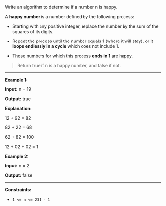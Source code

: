 Write an algorithm to determine if a number n is happy.

A **happy number** is a number defined by the following process:

- Starting with any positive integer, replace the number by the sum of the squares of its digits.

- Repeat the process until the number equals 1 (where it will stay), or it **loops endlessly in a cycle** which does not include 1.

- Those numbers for which this process **ends in 1** are happy.
> Return true if n is a happy number, and false if not.

---

**Example 1:**

**Input:** n = 19

**Output:** true

**Explanation:**

12 + 92 = 82

82 + 22 = 68

62 + 82 = 100

12 + 02 + 02 = 1

**Example 2:**

**Input:** n = 2

**Output:** false
 
---

**Constraints:**

* `1 <= n <= 231 - 1`